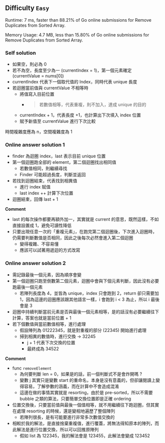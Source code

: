 ## Difficulty `Easy`

Runtime: 7 ms, faster than 88.21% of Go online submissions for Remove Duplicates from Sorted Array.

Memory Usage: 4.7 MB, less than 15.80% of Go online submissions for Remove Duplicates from Sorted Array.


### Self solution

* 如果空，則必為 0
* 若不為空，長度至少為一 (currentIndex = 1)，第一個元素確定 (currentValue = nums[0])
* currentIndex 代表下一個取代值的 Index，同時代表 unique 長度
* 若迴圈當前值與 currentValue 不相等時
    * 將值寫入目前位置
       * >若數值相等，代表重複，則不加入，達成 unique 的目的
    * currentIndex + 1，代表長度 +1，也計算出下次填入 index 位置
    * 賦予新值至 currentValue 進行下次比較
    
時間複雜度應為 n，空間複雜度為 1 


### Online answer solution 1

* finder 為迴圈 index，last 表示目前 unique 位置
* 第一個迴圈跑全部的 element，第二個迴圈找出相同值
    * 若數值相同，則繼續尋找
    * Finder 可能超過長度，判斷並返回
* 若找到迴圈結束，代表找到相異值
    * 進行 index 賦值
    * last index ++ 計算下次位置
* 迴圈結束，回傳 last + 1


**Comment**

* last 的每次操作都要再額外加一，其實就是 current 的意思，既然這樣，不如直接設置成 1，避免可讀性降低
* 只要出現任意一次的「重複元素」，在跑完第二個迴圈後，下次進入迴圈時，仍需要判斷數值是否相同，因此之後每次必然會進入第二個迴圈
    * 變得複雜、不容易懂
    * 應該可以試著用遞迴的方式改寫

### Online answer solution 2

* 需記錄最後一個元素，因為順序會變
* 第一個迴圈只跑至倒數第二個元素，迴圈中會與下個元素判斷，因此沒有必要跑最後一個元素
    * 若陣列長度為 4，並皆為 unique，index 只會跑到 2，return 卻只需要加 1，因為這邊的迴圈應該跟其他語言一樣，i 會跑到 i < 3 為止，所以 i 最後會是 3
* 迴圈中持續判斷當前元素是否與最後一個元素相等，是的話沒有必要繼續往下計算，答案也就是當前位置 + 1
* 若下個數值與當前數值相等，進行處理
    * 假設陣列為 01222345，就是對重複的部分 (22345) 開始進行處理
    * 掃到相異的數值時，進行交換 -> 32245
        * j + 1 代表下次交換的位置
        * 最終成為 34522

**Comment**

* func `removeElement` 
    * 為何要判斷 len = 0，如果是的話，前一個判斷式不是會炸開嗎 ?
    * 變數 j 其實只是變數 start 的重命名，本身是沒有意義的，但卻讓閱讀上變得容易，了解參數的涵義，而在計算中不會造成混淆
    * 這邊在做的事情其實就是 resorting，由於是 pre-sorted，所以不需要 bubble 之類的算法，只要簡單交換位置即是正確 ordering
* 位置交換後，只要當前值與最後一個值相等，就不用繼續往下跑迴圈，但其實在處理 resorting 的時候，還是變相地遍歷了整個陣列
    * 若陣列很長，是有可能要進行非常多次數值交換的
* 相較於我的解法，是直接捨棄重複值，進行覆蓋，將無法得知原本的陣列，而此解法是進行位置交換，所以可以回推原陣列
    * 假如 list 為 122345，我的解法會是 123455，此解法會變成 123452
